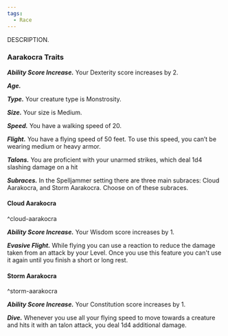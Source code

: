 ```yaml
---
tags:
  - Race
---
```

DESCRIPTION.
### Aarakocra Traits

***Ability Score Increase.***
Your Dexterity score increases by 2.

***Age.***

***Type.***
Your creature type is Monstrosity.

***Size.***
Your size is Medium.

***Speed.***
You have a walking speed of 20.

***Flight.***
You have a flying speed of 50 feet. To use this speed, you can’t be wearing medium or heavy armor.

***Talons.***
You are proficient with your unarmed strikes, which deal 1d4 slashing damage on a hit

***Subraces.***
In the Spelljammer setting there are three main subraces: Cloud Aarakocra, and Storm Aarakocra. Choose on of these subraces.


#### Cloud Aarakocra
^cloud-aarakocra

***Ability Score Increase.***
Your Wisdom score increases by 1.

***Evasive Flight.***
While flying you can use a reaction to reduce the damage taken from an attack by your Level. Once you use this feature you can't use it again until you finish a short or long rest.


#### Storm Aarakocra
^storm-aarakocra

***Ability Score Increase.***
Your Constitution score increases by 1.

***Dive.***
Whenever you use all your flying speed to move towards a creature and hits it with an talon attack, you deal 1d4 additional damage.
